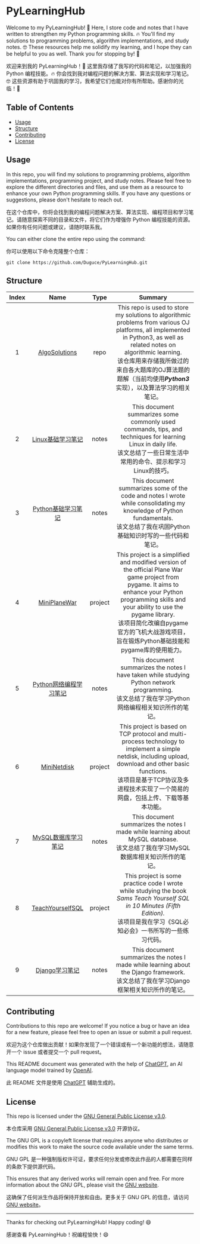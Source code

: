 # PyLearningHub

Welcome to my PyLearningHub! 🎉 Here, I store code and notes that I have written to strengthen my Python programming skills. 🔥 You'll find my solutions to programming problems, algorithm implementations, and study notes. 🤓 These resources help me solidify my learning, and I hope they can be helpful to you as well. Thank you for stopping by! 🙏

欢迎来到我的 PyLearningHub！🎉 这里我存储了我写的代码和笔记，以加强我的 Python 编程技能。🔥 你会找到我对编程问题的解决方案、算法实现和学习笔记。🤓 这些资源有助于巩固我的学习，我希望它们也能对你有所帮助。感谢你的光临！🙏

## Table of Contents

- [Usage](#usage)
- [Structure](#Structure)
- [Contributing](#contributing)
- [License](#license)

## Usage

In this repo, you will find my solutions to programming problems, algorithm implementations, programming project, and study notes. Please feel free to explore the different directories and files, and use them as a resource to enhance your own Python programming skills. If you have any questions or suggestions, please don't hesitate to reach out. 

在这个仓库中，你将会找到我的编程问题解决方案、算法实现、编程项目和学习笔记。请随意探索不同的目录和文件，将它们作为增强你 Python 编程技能的资源。如果你有任何问题或建议，请随时联系我。

You can either clone the entire repo using the command:

你可以使用以下命令克隆整个仓库：

```shell
git clone https://github.com/Duguce/PyLearningHub.git
```

## Structure

| Index |                           Name                           |  Type   |                           Summary                            |
| :---: | :------------------------------------------------------: | :-----: | :----------------------------------------------------------: |
|   1   | [AlgoSolutions](https://github.com/Duguce/AlgoSolutions) |  repo   | This repo is used to store my solutions to algorithmic problems from various OJ platforms, all implemented in Python3, as well as related notes on algorithmic learning.<br />该仓库用来存储我所做过的来自各大题库的OJ算法题的题解（当前均使用***Python3***实现），以及算法学习的相关笔记。 |
|   2   |       [Linux基础学习笔记](./Linux基础学习笔记.md)        |  notes  | This document summarizes some commonly used commands, tips, and techniques for learning Linux in daily life.<br />该文总结了一些日常生活中常用的命令、提示和学习Linux的技巧。 |
|   3   |      [Python基础学习笔记](./Python基础学习笔记.md)       |  notes  | This document summarizes some of the code and notes I wrote while consolidating my knowledge of Python fundamentals.<br />该文总结了我在巩固Python基础知识时写的一些代码和笔记。 |
|   4   |              [MiniPlaneWar](./MiniPlaneWar)              | project | This project is a simplified and modified version of the official Plane War game project from pygame. It aims to enhance your Python programming skills and your ability to use the pygame library.<br />该项目简化改编自pygame官方的飞机大战游戏项目，旨在锻炼Python基础技能和pygame库的使用能力。 |
|   5   |  [Python网络编程学习笔记](./Python网络编程学习笔记.md)   |  notes  | This document summarizes the notes I have taken while studying Python network programming.<br />该文总结了我在学习Python网络编程相关知识所作的笔记。 |
|   6   |               [MiniNetdisk](./MiniNetdisk)               | project | This project is based on TCP protocol and multi-process technology to implement a simple netdisk, including upload, download and other basic functions.<br />该项目是基于TCP协议及多进程技术实现了一个简易的网盘，包括上传、下载等基本功能。 |
|   7   |     [MySQL数据库学习笔记](./MySQL数据库学习笔记.md)      |  notes  | This document summarizes the notes I made while learning about MySQL database.<br />该文总结了我在学习MySQL数据库相关知识所作的笔记。 |
|   8   |          [TeachYourselfSQL](./TeachYourselfSQL)          | project | This project is some practice code I wrote while studying the book *Sams Teach Yourself SQL in 10 Minutes (Fifth Edition).*<br />该项目是我在学习《SQL必知必会》一书所写的一些练习代码。 |
|   9   |          [Django学习笔记](./Django学习笔记.md)           |  notes  | This document summarizes the notes I made while learning about the Django framework.<br />该文总结了我在学习Django框架相关知识所作的笔记。 |



## Contributing

Contributions to this repo are welcome! If you notice a bug or have an idea for a new feature, please feel free to open an issue or submit a pull request. 

欢迎为这个仓库做出贡献！如果你发现了一个错误或有一个新功能的想法，请随意开一个 issue 或者提交一个 pull request。

This README document was generated with the help of [ChatGPT](https://openai.com/blog/chatgpt/), an AI language model trained by [OpenAI](https://openai.com/).

此 README 文件是使用 [ChatGPT](https://openai.com/blog/chatgpt/) 辅助生成的。

## License

This repo is licensed under the [GNU General Public License v3.0](https://www.gnu.org/licenses/gpl-3.0.en.html).

本仓库采用 [GNU General Public License v3.0](https://www.gnu.org/licenses/gpl-3.0.en.html) 开源协议。

The GNU GPL is a copyleft license that requires anyone who distributes or modifies this work to make the source code available under the same terms.

GNU GPL 是一种强制版权许可证，要求任何分发或修改此作品的人都需要在同样的条款下提供源代码。

This ensures that any derived works will remain open and free. For more information about the GNU GPL, please visit the [GNU website](https://www.gnu.org/licenses/gpl-3.0.en.html).

这确保了任何派生作品将保持开放和自由。更多关于 GNU GPL 的信息，请访问  [GNU website](https://www.gnu.org/licenses/gpl-3.0.en.html)。

---

Thanks for checking out PyLearningHub! Happy coding! 😄

感谢查看 PyLearningHub！祝编程愉快！😄